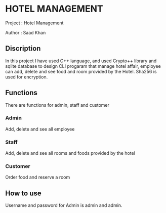 #	HOTEL MANAGEMENT
Project		:	Hotel Management

Author		:	Saad Khan
##	Discription
In this project I have used C++ language, and used Crypto++ library and sqlite database to design CLI progaram that manage hotel affair, employee can add, delete and see food and room provided by the Hotel. Sha256 is used for encryption.

## Functions
There are functions for admin, staff and customer

### Admin
Add, delete and see all employee

### Staff
Add, delete and see all rooms and foods provided by the hotel

### Customer
Order food and reserve a room

## How to use
Username and password for Admin is admin and admin. 
